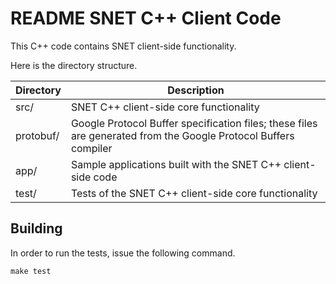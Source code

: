 README
SNET C++ Client Code
==================

This C++ code contains SNET client-side functionality.

Here is the directory structure.

| Directory | Description |
| --------- | ----------- |
| src/      | SNET C++ client-side core functionality |
| protobuf/ | Google Protocol Buffer specification files; these files are generated from the Google Protocol Buffers compiler |
| app/      | Sample applications built with the SNET C++ client-side code |
| test/     | Tests of the SNET C++ client-side core functionality |

Building
-------
In order to run the tests, issue the following command.
```make
make test
```